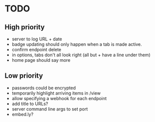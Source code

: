 # TODO

## High priority

- server to log URL + date
- badge updating should only happen when a tab is made active.
- confirm endpoint delete
- in options, tabs don't all look right (all but + have a line under them)
- home page should say more

## Low priority

- passwords could be encrypted
- temporarily highlight arriving items in /view
- allow specifying a webhook for each endpoint
- add title to URLs?
- server command line args to set port
- embed.ly?
